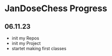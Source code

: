 # JanDoseChess Progress

## 06.11.23

- init my Repos
- init my Project
- startet making first classes 
